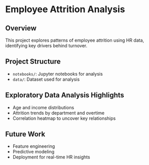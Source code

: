 # Employee Attrition Analysis

## Overview
This project explores patterns of employee attrition using HR data, identifying key drivers behind turnover.

## Project Structure
- `notebooks/`: Jupyter notebooks for analysis
- `data/`: Dataset used for analysis

## Exploratory Data Analysis Highlights
- Age and income distributions
- Attrition trends by department and overtime
- Correlation heatmap to uncover key relationships

## Future Work
- Feature engineering
- Predictive modeling
- Deployment for real-time HR insights

